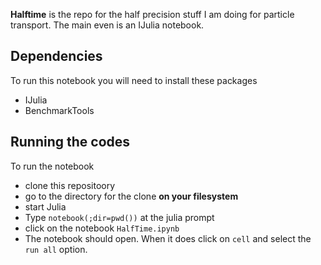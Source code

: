 __Halftime__ is the repo for the half precision stuff I am doing for particle transport. The main even is an IJulia notebook.

## Dependencies  
To run this notebook you will need to install these packages
- IJulia
- BenchmarkTools

## Running the codes
To run the notebook 

- clone this repositoory
- go to the directory for the clone __on your filesystem__
- start Julia
- Type ```notebook(;dir=pwd())``` at the julia prompt
- click on the notebook ```HalfTime.ipynb```
- The notebook should open. When it does click on ```cell``` and select the ```run all``` option.

